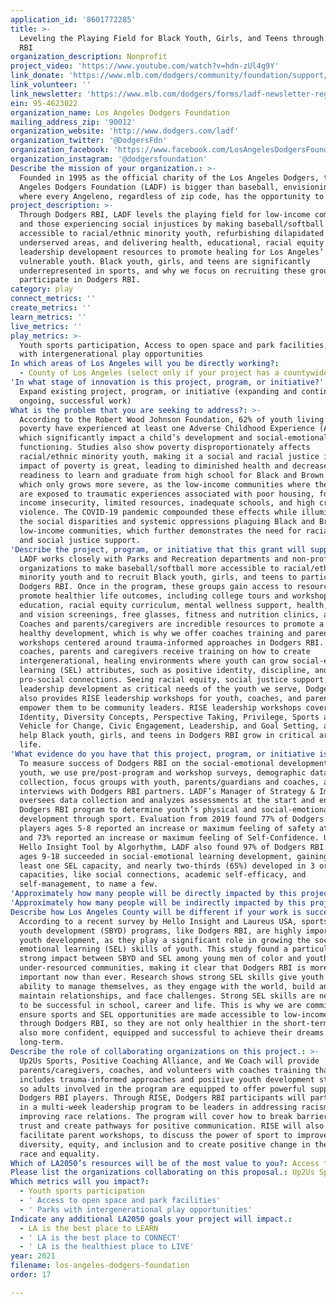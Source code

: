 ```yaml
---
application_id: '8601772285'
title: >-
  Leveling the Playing Field for Black Youth, Girls, and Teens through Dodgers
  RBI
organization_description: Nonprofit
project_video: 'https://www.youtube.com/watch?v=hdn-zUl4g9Y'
link_donate: 'https://www.mlb.com/dodgers/community/foundation/support/donation'
link_volunteer: ''
link_newsletter: 'https://www.mlb.com/dodgers/forms/ladf-newsletter-registration'
ein: 95-4623022
organization_name: Los Angeles Dodgers Foundation
mailing_address_zip: '90012'
organization_website: 'http://www.dodgers.com/ladf'
organization_twitter: '@DodgersFdn'
organization_facebook: 'https://www.facebook.com/LosAngelesDodgersFoundation/'
organization_instagram: '@dodgersfoundation'
Describe the mission of your organization.: >-
  Founded in 1995 as the official charity of the Los Angeles Dodgers, the Los
  Angeles Dodgers Foundation (LADF) is bigger than baseball, envisioning a city
  where every Angeleno, regardless of zip code, has the opportunity to thrive.
project_description: >-
  Through Dodgers RBI, LADF levels the playing field for low-income communities
  and those experiencing social injustices by making baseball/softball more
  accessible to racial/ethnic minority youth, refurbishing dilapidated fields in
  underserved areas, and delivering health, educational, racial equity and
  leadership development resources to promote healing for Los Angeles’ most
  vulnerable youth. Black youth, girls, and teens are significantly
  underrepresented in sports, and why we focus on recruiting these groups to
  participate in Dodgers RBI.
category: play
connect_metrics: ''
create_metrics: ''
learn_metrics: ''
live_metrics: ''
play_metrics: >-
  Youth sports participation, Access to open space and park facilities, Parks
  with intergenerational play opportunities
In which areas of Los Angeles will you be directly working?:
  - County of Los Angeles (select only if your project has a countywide benefit)
'In what stage of innovation is this project, program, or initiative?': >-
  Expand existing project, program, or initiative (expanding and continuing
  ongoing, successful work)
What is the problem that you are seeking to address?: >-
  According to the Robert Wood Johnson Foundation, 62% of youth living in
  poverty have experienced at least one Adverse Childhood Experience (ACEs),
  which significantly impact a child’s development and social-emotional
  functioning. Studies also show poverty disproportionately affects
  racial/ethnic minority youth, making it a social and racial justice issue. The
  impact of poverty is great, leading to diminished health and decreased
  readiness to learn and graduate from high school for Black and Brown youth,
  which only grows more severe, as the low-income communities where they live
  are exposed to traumatic experiences associated with poor housing, food and
  income insecurity, limited resources, inadequate schools, and high crime and
  violence. The COVID-19 pandemic compounded these effects while illuminating
  the social disparities and systemic oppressions plaguing Black and Brown, and
  low-income communities, which further demonstrates the need for racial equity
  and social justice support.
'Describe the project, program, or initiative that this grant will support to address the problem identified.': >-
  LADF works closely with Parks and Recreation departments and non-profit
  organizations to make baseball/softball more accessible to racial/ethnic
  minority youth and to recruit Black youth, girls, and teens to participate in
  Dodgers RBI. Once in the program, these groups gain access to resources that
  promote healthier life outcomes, including college tours and workshops, STEM
  education, racial equity curriculum, mental wellness support, health, dental
  and vision screenings, free glasses, fitness and nutrition clinics, and more.
  Coaches and parents/caregivers are incredible resources to promote a child's
  healthy development, which is why we offer coaches training and parent
  workshops centered around trauma-informed approaches in Dodgers RBI. Here,
  coaches, parents and caregivers receive training on how to create
  intergenerational, healing environments where youth can grow social-emotional
  learning (SEL) attributes, such as positive identity, discipline, and
  pro-social connections. Seeing racial equity, social justice support, and
  leadership development as critical needs of the youth we serve, Dodgers RBI
  also provides RISE leadership workshops for youth, coaches, and parents to
  empower them to be community leaders. RISE leadership workshops cover
  Identity, Diversity Concepts, Perspective Taking, Privilege, Sports as a
  Vehicle for Change, Civic Engagement, Leadership, and Goal Setting, and will
  help Black youth, girls, and teens in Dodgers RBI grow in critical areas of
  life.
'What evidence do you have that this project, program, or initiative is or will be successful, and how will you define and measure success?': >-
  To measure success of Dodgers RBI on the social-emotional development of
  youth, we use pre/post-program and workshop surveys, demographic data
  collection, focus groups with youth, parents/guardians and coaches, and
  interviews with Dodgers RBI partners. LADF’s Manager of Strategy & Impact
  oversees data collection and analyzes assessments at the start and end of the
  Dodgers RBI program to determine youth’s physical and social-emotional
  development through sport. Evaluation from 2019 found 77% of Dodgers RBI
  players ages 5-8 reported an increase or maximum feeling of safety at the park
  and 73% reported an increase or maximum feeling of Self-Confidence. Using the
  Hello Insight Tool by Algorhythm, LADF also found 97% of Dodgers RBI players
  ages 9-18 succeeded in social-emotional learning development, gaining in at
  least one SEL capacity, and nearly two-thirds (65%) developed in 3 or more SEL
  capacities, like social connections, academic self-efficacy, and
  self-management, to name a few.
'Approximately how many people will be directly impacted by this project, program, or initiative?': '7000'
'Approximately how many people will be indirectly impacted by this project, program, or initiative?': '4490'
Describe how Los Angeles County will be different if your work is successful.: >-
  According to a recent survey by Hello Insight and Laureus USA, sports-based
  youth development (SBYD) programs, like Dodgers RBI, are highly important for
  youth development, as they play a significant role in growing the social,
  emotional learning (SEL) skills of youth. This study found a particularly
  strong impact between SBYD and SEL among young men of color and youth in
  under-resourced communities, making it clear that Dodgers RBI is more
  important now than ever. Research shows strong SEL skills give youth the
  ability to manage themselves, as they engage with the world, build and
  maintain relationships, and face challenges. Strong SEL skills are necessary
  to be successful in school, career and life. This is why we are committed to
  ensure sports and SEL opportunities are made accessible to low-income youth
  through Dodgers RBI, so they are not only healthier in the short-term, but
  also more confident, equipped and successful to achieve their dreams in the
  long-term.
Describe the role of collaborating organizations on this project.: >-
  Up2Us Sports, Positive Coaching Alliance, and We Coach will provide
  parents/caregivers, coaches, and volunteers with coaches training that
  includes trauma-informed approaches and positive youth development strategies,
  so adults involved in the program are equipped to offer powerful support to
  Dodgers RBI players. Through RISE, Dodgers RBI participants will participate
  in a multi-week leadership program to be leaders in addressing racism and
  improving race relations. The program will cover how to break barriers, build
  trust and create pathways for positive communication. RISE will also help
  facilitate parent workshops, to discuss the power of sport to improve
  diversity, equity, and inclusion and to create positive change in the areas of
  race and equality.
Which of LA2050’s resources will be of the most value to you?: Access to the LA2050 community
Please list the organizations collaborating on this proposal.: Up2Us Sports Positive Coaching Alliance We Coach RISE
Which metrics will you impact?:
  - Youth sports participation
  - ' Access to open space and park facilities'
  - ' Parks with intergenerational play opportunities'
Indicate any additional LA2050 goals your project will impact.:
  - LA is the best place to LEARN
  - ' LA is the best place to CONNECT'
  - ' LA is the healthiest place to LIVE'
year: 2021
filename: los-angeles-dodgers-foundation
order: 17

---
```


